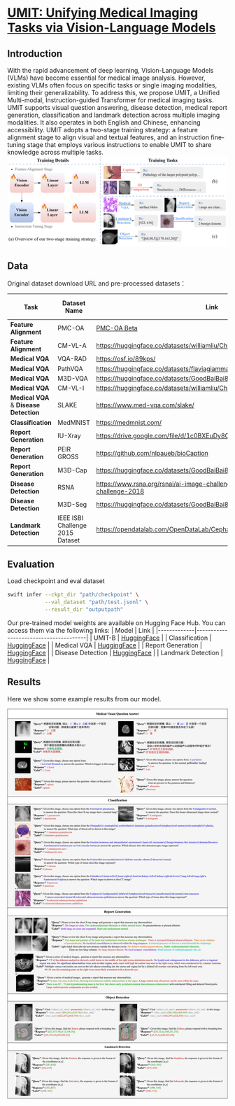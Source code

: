 # [UMIT: Unifying Medical Imaging Tasks via Vision-Language Models](https://arxiv.org/pdf/2503.15892v1)

## Introduction

With the rapid advancement of deep learning, Vision-Language Models (VLMs) have become essential for medical image analysis. However, existing VLMs often focus on specific tasks or single imaging modalities, limiting their generalizability. To address this, we propose UMIT, a Unified Multi-modal, Instruction-guided Transformer for medical imaging tasks. UMIT supports visual question answering, disease detection, medical report generation, classification and landmark detection across multiple imaging modalities. It also operates in both English and Chinese, enhancing accessibility. UMIT adopts a two-stage training strategy: a feature alignment stage to align visual and textual features, and an instruction fine-tuning stage that employs various instructions to enable UMIT to share knowledge across multiple tasks.
![Overview of the UMIT](Example/pipeline.png)

## Data

Original dataset download URL and pre-processed datasets：

| Task              | Dataset Name | Link                                                                 | Pre-processed Datasets                              |
|-------------------|--------------|----------------------------------------------------------------------|----------------------------------------------------|
| **Feature Alignment** | PMC-OA       | [PMC-OA Beta](https://huggingface.co/datasets/axiong/pmc_oa_beta)    | [HuggingFace](https://huggingface.co/datasets/dz-osamu/PMC-OA) |
| **Feature Alignment**  | CM-VL-A   | https://huggingface.co/datasets/williamliu/ChiMed-VL | [HuggingFace](https://huggingface.co/datasets/dz-osamu/CM-VL-A)|
| **Medical VQA**  | VQA-RAD    | https://osf.io/89kps/ | [HuggingFace](https://huggingface.co/datasets/dz-osamu/VQA-RAD)|
| **Medical VQA**  | PathVQA    | https://huggingface.co/datasets/flaviagiammarino/path-vqa | [HuggingFace](https://huggingface.co/datasets/dz-osamu/PathVQA)|
| **Medical VQA**  | M3D-VQA    | https://huggingface.co/datasets/GoodBaiBai88/M3D-VQA |[HuggingFace](https://huggingface.co/datasets/dz-osamu/M3D-VQA)| 
| **Medical VQA**  | CM-VL-I     | https://huggingface.co/datasets/williamliu/ChiMed-VL | [HuggingFace](https://huggingface.co/datasets/dz-osamu/CM-VL-I)|
| **Medical VQA** & **Disease Detection** | SLAKE    | https://www.med-vqa.com/slake/ | [HuggingFace](https://huggingface.co/datasets/dz-osamu/Slake)|
| **Classification**  | MedMNIST    | https://medmnist.com/ | [HuggingFace](https://huggingface.co/datasets/dz-osamu/MedMNIST)|
| **Report Generation**  | IU-Xray  | https://drive.google.com/file/d/1c0BXEuDy8Cmm2jfN0YYGkQxFZd2ZIoLg/view | [HuggingFace](https://huggingface.co/datasets/dz-osamu/IU-Xray)|
| **Report Generation**  | PEIR GROSS  | https://github.com/nlpaueb/bioCaption | [HuggingFace](https://huggingface.co/datasets/dz-osamu/PEIR_GROSS)|
| **Report Generation**  | M3D-Cap  | https://huggingface.co/datasets/GoodBaiBai88/M3D-Cap | [HuggingFace](https://huggingface.co/datasets/dz-osamu/M3D-Cap)|
| **Disease Detection**  | RSNA    | https://www.rsna.org/rsnai/ai-image-challenge/rsna-pneumonia-detection-challenge-2018 | [HuggingFace](https://huggingface.co/datasets/dz-osamu/RSNA)|
| **Disease Detection**  | M3D-Seg    | https://huggingface.co/datasets/GoodBaiBai88/M3D-Seg | [HuggingFace](https://huggingface.co/datasets/dz-osamu/M3D-Seg)|
| **Landmark Detection**  | IEEE ISBI Challenge 2015 Dataset    | https://opendatalab.com/OpenDataLab/Cephalometric_X-ray_Image | [HuggingFace](https://huggingface.co/datasets/dz-osamu/IEEE_ISBI_Challenge_2015)|

## Evaluation
Load checkpoint and eval dataset
```bash
swift infer --ckpt_dir "path/checkpoint" \
            --val_dataset "path/test.jsonl" \
            --result_dir "outputpath"
```
Our pre-trained model weights are available on Hugging Face Hub. You can access them via the following links:
| Model       | Link                     |
|-------------|---------------------------------------|
| UMIT-B     | [HuggingFace](https://huggingface.co/dz-osamu/UMIT-B) |
| Classification     | [HuggingFace](https://huggingface.co/dz-osamu/Classification) |
| Medical VQA     | [HuggingFace](https://huggingface.co/dz-osamu/VQA) |
| Report Generation     | [HuggingFace](https://huggingface.co/dz-osamu/Report_Generation) |
| Disease Detection     | [HuggingFace](https://huggingface.co/dz-osamu/Disease_Detection) |
| Landmark Detection    | [HuggingFace](https://huggingface.co/dz-osamu/Landmark_Detection) |

## Results
Here we show some example results from our model.

![Result](Example/results.png)

